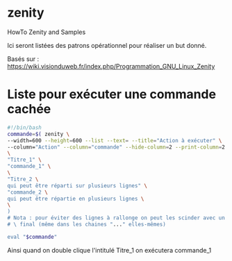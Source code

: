 # zenity
HowTo Zenity and Samples

Ici seront listées des patrons opérationnel pour réaliser un but donné.

Basés sur : https://wiki.visionduweb.fr/index.php/Programmation_GNU_Linux_Zenity

# Liste pour exécuter une commande cachée
```sh
#!/bin/bash
commande=$( zenity \
--width=600 --height=600 --list --text= --title="Action à exécuter" \
--column="Action" --column="commande" --hide-column=2 --print-column=2 \
\
"Titre_1" \
"commande_1" \
\
"Titre_2 \
qui peut être réparti sur plusieurs lignes" \
"commande_2 \
qui peut être répartie en plusieurs lignes \
\
)
# Nota : pour éviter des lignes à rallonge on peut les scinder avec un
# \ final (même dans les chaines "..." elles-mêmes)

eval "$commande"
```
Ainsi quand on double clique l'intitulé Titre_1 on exécutera commande_1
